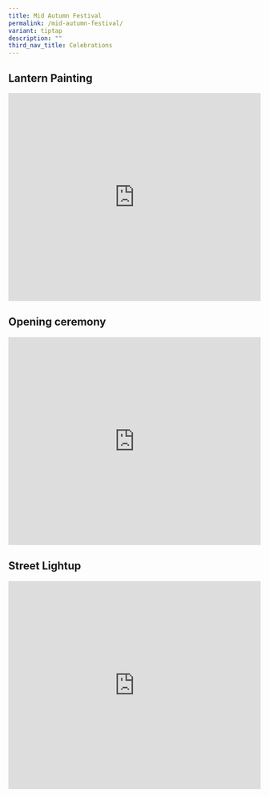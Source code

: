 ```yaml
---
title: Mid Autumn Festival
permalink: /mid-autumn-festival/
variant: tiptap
description: ""
third_nav_title: Celebrations
---
```

<h2>Lantern Painting</h2>
<div class="iframe-wrapper">
<iframe height="415" width="100%" allowfullscreen="true" frameborder="0" src="https://docs.google.com/presentation/d/1ncBujDRkPp1XbClD2uodcCKEMvm0Ln-o7LTqsMGI318/embed?start=true&amp;loop=true&amp;delayms=3000"></iframe>
</div>
<h2>Opening ceremony</h2>
<div class="iframe-wrapper">
<iframe height="415" width="100%" allowfullscreen="true" frameborder="0" src="https://docs.google.com/presentation/d/1SXOeymLVam5OxFeOSt1JsVXlB9cWqYzk9AThlwQp7MY/embed?start=true&amp;loop=true&amp;delayms=3000"></iframe>
</div>
<h2>Street Lightup</h2>
<div class="iframe-wrapper">
<iframe height="415" width="100%" allowfullscreen="true" frameborder="0" src="https://docs.google.com/presentation/d/1OUsKTJBkJGOvTdGDn8J9uXuH2Qg0wt-iszl75xy0JSo/embed?start=true&amp;loop=true&amp;delayms=3000"></iframe>
</div>
<p></p>